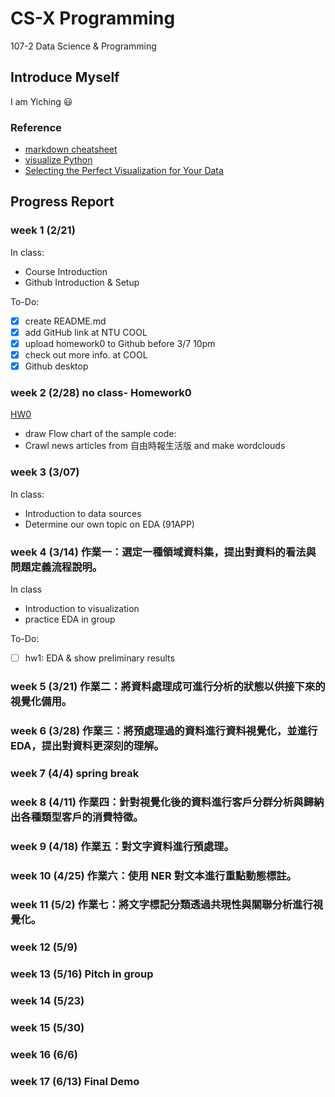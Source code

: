 # CS-X Programming
107-2 Data Science & Programming

## Introduce Myself 
I am Yiching :smiley: 

### Reference
- [markdown cheatsheet](https://github.com/adam-p/markdown-here/wiki/Markdown-Cheatsheet)
- [visualize Python](http://pythontutor.com/visualize.html?fbclid=IwAR2q1rmTpHAJmxUOhD_p00Wm4HTITX7EGCxy-o7U_pns0liWl0sEx7cODtc#mode=edit)
- [Selecting the Perfect Visualization for Your Data](https://www.techprevue.com/decision-tree-perfect-visualisation-data/)

## Progress Report 

### week 1 (2/21)
In class:
   - Course Introduction
   - Github Introduction & Setup 
   
To-Do:
   - [x] create README.md 
   - [x] add GitHub link at NTU COOL
   - [x] upload homework0 to Github before 3/7 10pm
   - [x] check out more info. at COOL
   - [x] Github desktop

### week 2 (2/28) no class- Homework0
[HW0]()
   - draw Flow chart of the sample code: 
   - Crawl news articles from 自由時報生活版 and make wordclouds

### week 3 (3/07)
In class:
   - Introduction to data sources
   - Determine our own topic on EDA (91APP)
   
### week 4 (3/14) 作業一：選定一種領域資料集，提出對資料的看法與問題定義流程說明。
In class
   - Introduction to visualization 
   - practice EDA in group 
   
To-Do:
   - [ ] hw1: EDA & show preliminary results

### week 5 (3/21) 作業二：將資料處理成可進行分析的狀態以供接下來的視覺化備用。  
### week 6 (3/28) 作業三：將預處理過的資料進行資料視覺化，並進行 EDA，提出對資料更深刻的理解。  
### week 7 (4/4) spring break
### week 8 (4/11) 作業四：針對視覺化後的資料進行客戶分群分析與歸納出各種類型客戶的消費特徵。  
### week 9 (4/18) 作業五：對文字資料進行預處理。  
### week 10 (4/25) 作業六：使用 NER 對文本進行重點動態標註。  
### week 11 (5/2) 作業七：將文字標記分類透過共現性與關聯分析進行視覺化。  
### week 12 (5/9)
### week 13 (5/16) Pitch in group
### week 14 (5/23)
### week 15 (5/30)
### week 16 (6/6)
### week 17 (6/13) Final Demo


